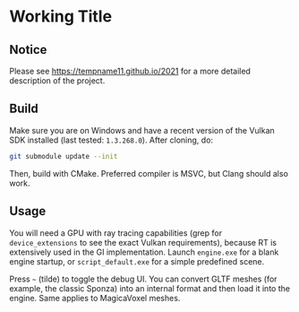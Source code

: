 # Working Title

## Notice

Please see https://tempname11.github.io/2021 for a more detailed description of the project.

## Build

Make sure you are on Windows and have a recent version of the Vulkan SDK installed (last tested: `1.3.268.0`). After cloning, do:

```bash
git submodule update --init
```

Then, build with CMake. Preferred compiler is MSVC, but Clang should also work.

## Usage

You will need a GPU with ray tracing capabilities (grep for `device_extensions` to see the exact Vulkan requirements), because RT is extensively used in the GI implementation. Launch `engine.exe` for a blank engine startup, or `script_default.exe` for a simple predefined scene.

Press `~` (tilde) to toggle the debug UI. You can convert GLTF meshes (for example, the classic Sponza) into an internal format and then load it into the engine. Same applies to MagicaVoxel meshes.
